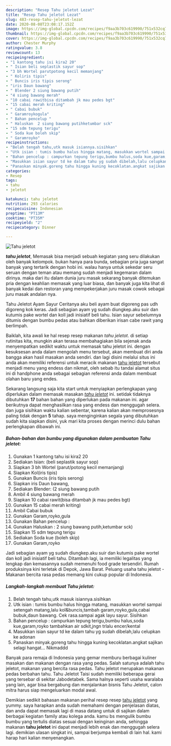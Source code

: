 ```yaml
---
description: "Resep Tahu jeletot Lezat"
title: "Resep Tahu jeletot Lezat"
slug: 483-resep-tahu-jeletot-lezat
date: 2020-08-08T23:08:17.152Z
image: https://img-global.cpcdn.com/recipes/f9aa3b703c619990/751x532cq70/tahu-jeletot-foto-resep-utama.jpg
thumbnail: https://img-global.cpcdn.com/recipes/f9aa3b703c619990/751x532cq70/tahu-jeletot-foto-resep-utama.jpg
cover: https://img-global.cpcdn.com/recipes/f9aa3b703c619990/751x532cq70/tahu-jeletot-foto-resep-utama.jpg
author: Chester Murphy
ratingvalue: 3.8
reviewcount: 13
recipeingredient:
- "1 kantong tahu isi kira2 20"
- " Isian beli seplastik sayur sop"
- "3 bh Wortel parutpotong kecil memanjang"
- " Koliris tipis"
- " Buncis iris tipis serong"
- "iris Daun bawang"
- " Blender 2 siung bawang putih"
- "4 siung bawang merah"
- "10 cabai rawitbisa ditambah jk mau pedes bgt"
- "15 cabai merah kriting"
- " Cabai bubuk"
- " Garamroykogula"
- " Bahan pencelup "
- " Haluskan  2 siung bawang putihketumbar sck"
- "15 sdm tepung terigu"
- " Soda kue boleh skip"
- " Garamroyko"
recipeinstructions:
- "Belah tengah tahu,utk masuk isiannya.sisihkan"
- "Utk isian : tumis bumbu halus hingga matang, masukkan wortel sampai setengah matang,lalu kol&amp;buncis,tambah garam,royko,gula,cabai bubuk,daun bawang. Cek rasa.sampai agak layu sayur. Sisihkan"
- "Bahan pencelup : campurkan tepung terigu,bumbu halus,soda kue,garam,royko tambahkan air sdkit,jngn trlalu encer/kental"
- "Masukkan isian sayur td ke dalam tahu yg sudah dibelah,lalu celupkan ke adonan"
- "Panaskan minyak.goreng tahu hingga kuning kecoklatan.angkat sajikan selagi hangat... Nikmaddd"
categories:
- Resep
tags:
- tahu
- jeletot

katakunci: tahu jeletot 
nutrition: 293 calories
recipecuisine: Indonesian
preptime: "PT13M"
cooktime: "PT35M"
recipeyield: "2"
recipecategory: Dinner

---
```



![Tahu jeletot](https://img-global.cpcdn.com/recipes/f9aa3b703c619990/751x532cq70/tahu-jeletot-foto-resep-utama.jpg)

<b><i>tahu jeletot</i></b>, Memasak bisa menjadi sebuah kegiatan yang seru dilakukan oleh banyak kelompok. bukan hanya para bunda, sebagian pria juga sangat banyak yang tertarik dengan hobi ini. walau hanya untuk sekedar seru seruan dengan teman atau memang sudah menjadi kegemaran dalam dirinya. maka dari itu dalam dunia juru masak sekarang banyak ditemukan pria dengan keahlian memasak yang luar biasa, dan banyak juga kita lihat di banyak kedai dan restoran yang mempekerjakan juru masak cowok sebagai juru masak andalan nya.

Tahu Jeletot Ayam Sayur Ceritanya aku beli ayam buat digoreng pas udh digoreng kok keras. Jadi sebagian ayam yg sudah diungkep.aku suir dan kutumis pake wortel dan koll jadi inisiatif beli tahu. Isian sayur sebelumnya ditumis dengan bumbu pedas atau bahkan diberikan irisan cabe rawit yang berlimpah.

Baiklah, kita awali ke hal resep resep makanan <i>tahu jeletot</i>. di setiap rutinitas kita, mungkin akan terasa membahagiakan bila sejenak anda menyempatkan sedikit waktu untuk memasak tahu jeletot ini. dengan kesuksesan anda dalam mengolah menu tersebut, akan membuat diri anda bangga akan hasil masakan anda sendiri. dan lagi disini melalui situs ini anda akan memiliki referensi untuk meracik makanan <u>tahu jeletot</u> tersebut menjadi menu yang endess dan nikmat, oleh sebab itu tandai alamat situs ini di handphone anda sebagai sebagian referensi anda dalam membuat olahan baru yang endes.


Sekarang langsung saja kita start untuk menyiapkan perlengkapan yang diperlukan dalam memasak masakan <u><i>tahu jeletot</i></u> ini. setidak tidaknya dibutuhkan <b>17</b> bahan bahan yang diperlukan pada makanan ini. agar berikutnya dapat menghasilkan rasa yang endess dan menggugah selera. dan juga sisihkan waktu kalian sebentar, karena kalian akan memprosesnya paling tidak dengan <b>5</b> tahap. saya menginginkan segala yang dibutuhkan sudah kita siapkan disini, yuk mari kita proses dengan merinci dulu bahan perlengkapan dibawah ini.

<!--inarticleads1-->

##### Bahan-bahan dan bumbu yang digunakan dalam pembuatan Tahu jeletot:

1. Gunakan 1 kantong tahu isi kira2 20
1. Sediakan  Isian: (beli seplastik sayur sop)
1. Siapkan 3 bh Wortel (parut/potong kecil memanjang)
1. Siapkan  Kol(iris tipis)
1. Gunakan  Buncis (iris tipis serong)
1. Siapkan iris Daun bawang,
1. Sediakan  Blender: (2 siung bawang putih
1. Ambil 4 siung bawang merah
1. Siapkan 10 cabai rawit(bisa ditambah jk mau pedes bgt)
1. Gunakan 15 cabai merah kriting)
1. Ambil  Cabai bubuk
1. Gunakan  Garam,royko,gula
1. Gunakan  Bahan pencelup :
1. Gunakan  Haluskan : 2 siung bawang putih,ketumbar sck)
1. Siapkan 15 sdm tepung terigu
1. Sediakan  Soda kue (boleh skip)
1. Gunakan  Garam,royko


Jadi sebagian ayam yg sudah diungkep.aku suir dan kutumis pake wortel dan koll jadi inisiatif beli tahu. Ditambah lagi, ia memiliki legalitas yang lengkap dan kemasannya sudah memenuhi food grade tersendiri. Rumah produksinya kini terletak di Depok, Jawa Barat. Peluang usaha tahu jeletot -Makanan bercita rasa pedas memang kini cukup popular di Indonesia. 

<!--inarticleads2-->

##### Langkah-langkah membuat Tahu jeletot:

1. Belah tengah tahu,utk masuk isiannya.sisihkan
1. Utk isian : tumis bumbu halus hingga matang, masukkan wortel sampai setengah matang,lalu kol&amp;buncis,tambah garam,royko,gula,cabai bubuk,daun bawang. Cek rasa.sampai agak layu sayur. Sisihkan
1. Bahan pencelup : campurkan tepung terigu,bumbu halus,soda kue,garam,royko tambahkan air sdkit,jngn trlalu encer/kental
1. Masukkan isian sayur td ke dalam tahu yg sudah dibelah,lalu celupkan ke adonan
1. Panaskan minyak.goreng tahu hingga kuning kecoklatan.angkat sajikan selagi hangat... Nikmaddd


Banyak para remaja di Indonesia yang gemar memburu berbagai kuliner masakan dan makanan dengan rasa yang pedas. Salah satunya adalah tahu jeletot, makanan yang bercita rasa pedas. Tahu jeletot merupakan makanan pedas berbahan tahu. Tahu Jeletot Taisi sudah memiliki beberapa gerai yang tersebar di sekitar Jabodetabek. Sama halnya seperti usaha waralaba yang lain, agar bisa bergabung dan menjalankan bisnis Tahu Jeletot, calon mitra harus siap mengeluarkan modal awal. 

Demikian sedikit bahasan makanan perihal resep resep <u>tahu jeletot</u> yang yummy. saya harapkan anda sudah memahami dengan penjelasan diatas, dan anda dapat memasak lagi di masa datang untuk di sajikan dalam berbagai kegiatan family atau kolega anda. kamu bs mengulik bumbu bumbu yang tertulis diatas sesuai dengan keinginan anda, sehingga makanan <b>tahu jeletot</b> ini dapat menjadi lebih enak dan menggugah selera lagi. demikian ulasan singkat ini, sampai berjumpa kembali di lain hal. kami harap hari kalian menyenangkan.
